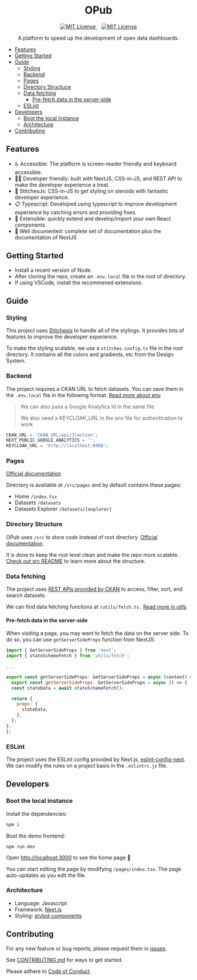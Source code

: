 <h1 align="center">OPub</h1>
<p align="center">
<a href="https://github.com/CivicDataLab/opub/blob/main/LICENSE">
<img alt="MIT License" src="https://img.shields.io/apm/l/atomic-design-ui.svg?"/>
</a>&nbsp;&nbsp; 
<a href="https://github.com/CivicDataLab/opub/actions/workflows/node.js.yml">
<img alt="MIT License" src="https://github.com/CivicDataLab/opub/actions/workflows/node.js.yml/badge.svg"/>
</a>
</p>
<p align="center">A platform to speed up the development of open data dashboards.</p>

- [Features](#features)
- [Getting Started](#getting-started)
- [Guide](#guide)
  - [Styling](#styling)
  - [Backend](#backend)
  - [Pages](#pages)
  - [Directory Structuce](#directory-structuce)
  - [Data fetching](#data-fetching)
    - [Pre-fetch data in the server-side](#pre-fetch-data-in-the-server-side)
  - [ESLint](#eslint)
- [Developers](#developers)
  - [Boot the local instance](#boot-the-local-instance)
  - [Architecture](#architecture)
- [Contributing](#contributing)

## Features

- ♿ Accessible: The platform is screen-reader friendly and keyboard accessible.
- 👩‍💻 Developer friendly: built with NextJS, CSS-in-JS, and REST API to make the developer experience a treat.
- 🚀 StitchesJs: CSS-in-JS to get styling on steroids with fantastic developer experience.
- 📋 Typescript: Developed using typescript to improve development experience by catching errors and providing fixes.
- 🧱 Extensible: quickly extend and develop/import your own React components
- 📝 Well documented: complete set of documentation plus the documentation of NextJS

## Getting Started

- Install a recent version of Node.
- After cloning the repo, create an `.env.local` file in the root of directory.
- If using VSCode, install the recommened extensions.

## Guide

### Styling

This project uses [Stitchesjs](https://github.com/stitchesjs/stitches) to handle all of the stylings. It provides lots of features to improve the developer experience.

To make the styling scalable, we use a `stitches.config.ts` file in the root directory. It contains all the colors and gradients, etc from the Design System.

### Backend

The project requires a CKAN URL to fetch datasets. You can save them in the `.env.local` file in the following format. [Read more about env](https://nextjs.org/docs/basic-features/environment-variables#loading-environment-variables).

> We can also pass a Google Analytics Id in the same file
>
> We also need a KEYCLOAK_URL in the env file for authentication to work

```js
CKAN_URL = 'CKAN_URL/api/3/action';
NEXT_PUBLIC_GOOGLE_ANALYTICS = '';
KEYCLOAK_URL = 'http://localhost:8080';
```

### Pages

[Official documentation](https://nextjs.org/docs/basic-features/pages)

Directory is available at `/src/pages` and by default contains these pages:

- Home `/index.tsx`
- Datasets `/datasets`
- Datasets Explorer `/datasets/[explorer]`

### Directory Structure

OPub uses `/src` to store code instead of root directory. [Official documentation](https://nextjs.org/docs/advanced-features/src-directory).

It is done to keep the root level clean and make the repo more scalable. [Check out src README](/src/README.md) to learn more about the structure.

### Data fetching

The project uses [REST APIs provided by CKAN]('http://docs.ckan.org/en/2.9/api/') to access, filter, sort, and search datasets.

We can find data fetching functions at `/utils/fetch.ts.` [Read more in utils](/utils/README.md)

#### Pre-fetch data in the server-side

When visiting a page, you may want to fetch the data on the server side. To do so, you can use `getServerSideProps` function from NextJS:

```javascript
import { GetServerSideProps } from 'next';
import { stateSchemeFetch } from 'utils/fetch';

...

export const getServerSideProps: GetServerSideProps = async (context) => {
  export const getServerSideProps: GetServerSideProps = async () => {
  const stateData = await stateSchemeFetch();

  return {
    props: {
      stateData,
    },
  };
};
};
```

### ESLint

The project uses the ESLint config provided by Next.js, [eslint-config-next]('https://nextjs.org/docs/basic-features/eslint'). We can modify the rules on a project basis in the `.eslintrc.js` file.

## Developers

### Boot the local instance

Install the dependencies:

```bash
npm i
```

Boot the demo frontend:

```console
npm run dev
```

Open [http://localhost:3000](http://localhost:3000) to see the home page 🎉

You can start editing the page by modifying `/pages/index.tsx`. The page auto-updates as you edit the file.

### Architecture

- Language: Javascript
- Framework: [Next.js](https://nextjs.com/)
- Styling: [styled-components](https://github.com/styled-components/styled-components/)

## Contributing

For any new feature or bug reports, please request them in [issues](https://github.com/CivicDataLab/opub/issues).

See [CONTRIBUTING.md](https://github.com/CivicDataLab/opub/blob/main/CONTRIBUTING.md) for ways to get started.

Please adhere to [Code of Conduct](https://github.com/CivicDataLab/opub/blob/main/CODE_OF_CONDUCT.md).
